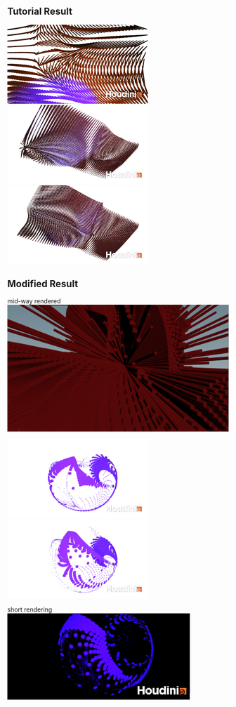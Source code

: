 ## Tutorial Result

![Result1](.../../img/noise_grid.png)
![Result2](.../../img/noise_grid3.png)
![Result3](.../../img/noise_grid2.png)

## Modified Result
mid-way rendered
![Result2](.../../img/noise2_detail.PNG)


![Result2](.../../img/noise2_1.png)
![Result2](.../../img/noise2_2.png)

short rendering 
![GIF](.../../img/noise.gif)

